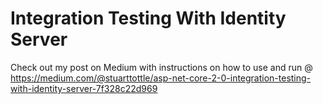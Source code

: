 # Integration Testing With Identity Server

Check out my post on Medium with instructions on how to use and run @ https://medium.com/@stuarttottle/asp-net-core-2-0-integration-testing-with-identity-server-7f328c22d969